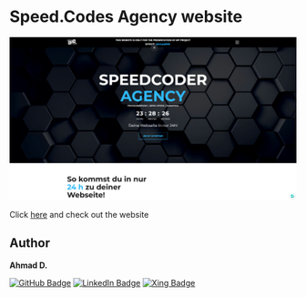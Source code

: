 # Speed.Codes Agency website

![Speed.Codes Academy](https://github.com/AhmadD95/SpeedCodesAgencyProject/blob/master/images/speed.codeswebsite.png)

Click [here](https://ahmadd95.github.io/SpeedCodesAgencyProject/) and check out the website 

## Author
**Ahmad D.**

[![GitHub Badge](https://img.shields.io/badge/GitHub-181717?logo=github&logoColor=fff&style=for-the-badge&logo=appveyor)](https://github.com/AhmadD95)
[![LinkedIn Badge](https://img.shields.io/badge/LinkedIn-0A66C2?logo=linkedin&logoColor=fff&style=for-the-badge&logo=appveyor)](https://www.linkedin.com/in/ahmad-dahuk-b9ba8a147)
[![Xing Badge](https://img.shields.io/badge/Xing-006567?logo=xing&logoColor=fff&style=for-the-badge&logo=appveyor)](https://www.xing.com/profile/Ahmad_Dahuk/cv)
